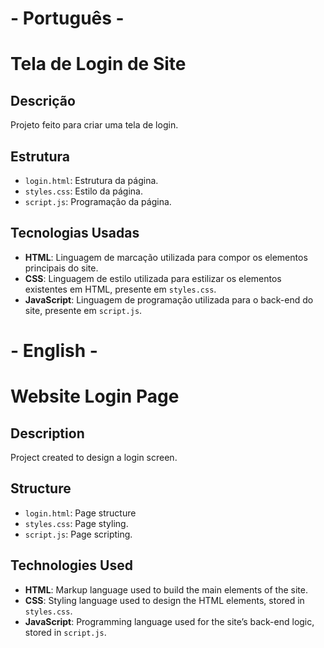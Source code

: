 # - Português -
# Tela de Login de Site

## Descrição
Projeto feito para criar uma tela de login.

## Estrutura

- `login.html`: Estrutura da página.
- `styles.css`: Estilo da página.
- `script.js`: Programação da página.

## Tecnologias Usadas
- **HTML**: Linguagem de marcação utilizada para compor os elementos principais do site.
- **CSS**: Linguagem de estilo utilizada para estilizar os elementos existentes em HTML, presente em `styles.css`.
- **JavaScript**: Linguagem de programação utilizada para o back-end do site, presente em `script.js`.

# - English -
# Website Login Page

## Description
Project created to design a login screen.

## Structure

- `login.html`: Page structure
- `styles.css`: Page styling.
- `script.js`: Page scripting.

## Technologies Used

- **HTML**: Markup language used to build the main elements of the site.
- **CSS**: Styling language used to design the HTML elements, stored in `styles.css`.
- **JavaScript**: Programming language used for the site’s back-end logic, stored in `script.js`.

